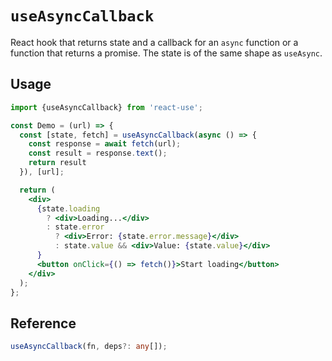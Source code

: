 # `useAsyncCallback`

React hook that returns state and a callback for an `async` function or a
function that returns a promise. The state is of the same shape as `useAsync`.

## Usage

```jsx
import {useAsyncCallback} from 'react-use';

const Demo = (url) => {
  const [state, fetch] = useAsyncCallback(async () => {
    const response = await fetch(url);
    const result = response.text();
    return result
  }), [url];

  return (
    <div>
      {state.loading
        ? <div>Loading...</div>
        : state.error
          ? <div>Error: {state.error.message}</div>
          : state.value && <div>Value: {state.value}</div>
      }
      <button onClick={() => fetch()}>Start loading</button>
    </div>
  );
};
```

## Reference

```ts
useAsyncCallback(fn, deps?: any[]);
```
